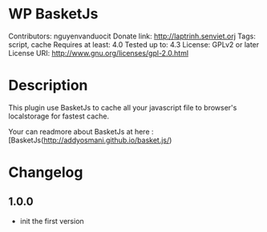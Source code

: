 # WP BasketJs
Contributors: nguyenvanduocit
Donate link: http://laptrinh.senviet.orj
Tags: script, cache
Requires at least: 4.0
Tested up to: 4.3
License: GPLv2 or later
License URI: http://www.gnu.org/licenses/gpl-2.0.html

# Description

This plugin use BasketJs to cache all your javascript file to browser's localstorage for fastest cache.

Your can readmore about BasketJs at here : [BasketJs(http://addyosmani.github.io/basket.js/)

# Changelog

## 1.0.0
* init the first version